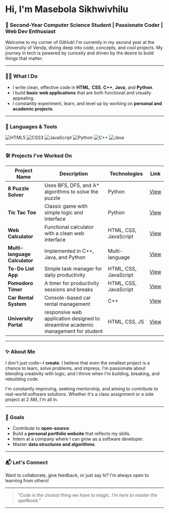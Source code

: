 # Hi, I'm Masebola Sikhwivhilu

### 🚀 Second-Year Computer Science Student | Passionate Coder | Web Dev Enthusiast

Welcome to my corner of GitHub! I'm currently in my second year at the University of Venda, diving deep into code, concepts, and cool projects. My journey in tech is powered by curiosity and driven by the desire to build things that matter.

---

### 👨‍💻 What I Do

- I write clean, effective code in **HTML**, **CSS**, **C++**, **Java**, and **Python**.
- I build **basic web applications** that are both functional and visually appealing.
- I constantly experiment, learn, and level up by working on **personal and academic projects**.

---

### 🧠 Languages & Tools

![HTML5](https://img.shields.io/badge/-HTML5-E34F26?style=flat&logo=html5&logoColor=white)
![CSS3](https://img.shields.io/badge/-CSS3-1572B6?style=flat&logo=css3)
![JavaScript](https://img.shields.io/badge/-JavaScript-F7DF1E?style=flat&logo=javascript&logoColor=black)
![Python](https://img.shields.io/badge/-Python-3776AB?style=flat&logo=python&logoColor=white)
![C++](https://img.shields.io/badge/-C++-00599C?style=flat&logo=c%2B%2B&logoColor=white)
![Java](https://img.shields.io/badge/-Java-007396?style=flat&logo=java&logoColor=white)

---

### 🛠️ Projects I've Worked On

| Project Name | Description | Technologies | Link |
|--------------|-------------|--------------|------|
| **8 Puzzle Solver** | Uses BFS, DFS, and A* algorithms to solve the puzzle | Python | [View](#) |
| **Tic Tac Toe** | Classic game with simple logic and interface | Python | [View](#) |
| **Web Calculator** | Functional calculator with a clean web interface | HTML, CSS, JavaScript | [View](#) |
| **Multi-language Calculator** | Implemented in C++, Java, and Python | Multi-language | [View](#) |
| **To-Do List App** | Simple task manager for daily productivity | HTML, CSS, JavaScript | [View](#) |
| **Pomodoro Timer** | A timer for productivity sessions and breaks | HTML, CSS, JavaScript | [View](#) |
| **Car Rental System** | Console-based car rental management | C++ | [View](#) |
| **University Portal** | responsive web application designed to streamline academic management for student | HTML, CSS, JS | [View](https://github.com/Masebola/-University-portal) |

---

### ✨ About Me

I don't just code—I **create**. I believe that even the smallest project is a chance to learn, solve problems, and impress. I'm passionate about blending creativity with logic, and I thrive when I'm building, breaking, and rebuilding code.

I'm constantly improving, seeking mentorship, and aiming to contribute to real-world software solutions. Whether it's a class assignment or a side project at 2 AM, I'm all in.

---

### 🎯 Goals

- Contribute to **open-source**.
- Build a **personal portfolio website** that reflects my skills.
- Intern at a company where I can grow as a software developer.
- Master **data structures and algorithms**.

---

### 📬 Let's Connect

Want to collaborate, give feedback, or just say hi? I'm always open to learning from others!

---

> *"Code is the closest thing we have to magic. I'm here to master the spellbook."*

---

